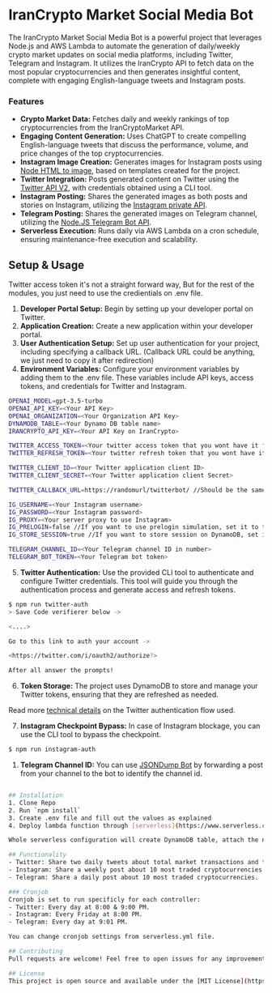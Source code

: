 # IranCrypto Market Social Media Bot

The IranCrypto Market Social Media Bot is a powerful project that leverages Node.js and AWS Lambda to automate the generation of daily/weekly crypto market updates on social media platforms, including Twitter, Telegram and Instagram. It utilizes the IranCrypto API to fetch data on the most popular cryptocurrencies and then generates insightful content, complete with engaging English-language tweets and Instagram posts.

### Features
* **Crypto Market Data:** Fetches daily and weekly rankings of top cryptocurrencies from the IranCryptoMarket API.
* **Engaging Content Generation:** Uses ChatGPT to create compelling English-language tweets that discuss the performance, volume, and price changes of the top cryptocurrencies.
* **Instagram Image Creation:** Generates images for Instagram posts using [Node HTML to image](https://www.npmjs.com/package/node-html-to-image), based on templates created for the project.
* **Twitter Integration:** Posts generated content on Twitter using the [Twitter API V2](https://www.npmjs.com/package/twitter-api-v2), with credentials obtained using a CLI tool.
* **Instagram Posting:** Shares the generated images as both posts and stories on Instagram, utilizing the [Instagram private API](https://www.npmjs.com/package/instagram-private-api).
* **Telegram Posting:** Shares the generated images on Telegram channel, utilizing the [Node.JS Telegram Bot API](https://www.npmjs.com/package/node-telegram-bot-api).
* **Serverless Execution:** Runs daily via AWS Lambda on a cron schedule, ensuring maintenance-free execution and scalability.

## Setup & Usage
Twitter access token it's not a straight forward way, But for the rest of the modules, you just need to use the credientials on .env file.

1. **Developer Portal Setup:** Begin by setting up your developer portal on Twitter.
2. **Application Creation:** Create a new application within your developer portal.
3. **User Authentication Setup:** Set up user authentication for your project, including specifying a callback URL. (Callback URL could be anything, we just need to copy it after redirection)
4. **Environment Variables:** Configure your environment variables by adding them to the .env file. These variables include API keys, access tokens, and credentials for Twitter and Instagram.

```sh
OPENAI_MODEL=gpt-3.5-turbo
OPENAI_API_KEY=<Your API Key>
OPENAI_ORGANIZATION=<Your Organization API Key>
DYNAMODB_TABLE=<Your Dynamo DB table name>
IRANCRYPTO_API_KEY=<Your API Key on IranCrypto>

TWITTER_ACCESS_TOKEN=<Your twitter access token that you wont have it first>
TWITTER_REFRESH_TOKEN=<Your twitter refresh token that you wont have it first>

TWITTER_CLIENT_ID=<Your Twitter application client ID>
TWITTER_CLIENT_SECRET=<Your Twitter application client Secret>

TWITTER_CALLBACK_URL=https://randomurl/twitterbot/ //Should be the same with your Twitter app config

IG_USERNAME=<Your Instagram username>
IG_PASSWORD=<Your Instagram password>
IG_PROXY=<Your server proxy to use Instagram>
IG_PRELOGIN=false //If you want to use prelogin simulation, set it to true
IG_STORE_SESSION=true //If you want to store session on DynamoDB, set it to true

TELEGRAM_CHANNEL_ID=<Your Telegram channel ID in number>
TELEGRAM_BOT_TOKEN=<Your Telegram bot token>
```

5. **Twitter Authentication:** Use the provided CLI tool to authenticate and configure Twitter credentials. This tool will guide you through the authentication process and generate access and refresh tokens.

```sh
$ npm run twitter-auth
> Save Code verifierer below ->

<....>

Go to this link to auth your account ->

<https://twitter.com/i/oauth2/authorize?>

After all answer the prompts!
```

6. **Token Storage:** The project uses DynamoDB to store and manage your Twitter tokens, ensuring that they are refreshed as needed.

Read more [technical details](https://github.com/PLhery/node-twitter-api-v2/blob/712ca82293c1b587638055537969dbec5a7bce40/doc/auth.md#user-wide-authentication-flow)  on the Twitter authentication flow used.

7. **Instagram Checkpoint Bypass:** In case of Instagram blockage, you can use the CLI tool to bypass the checkpoint.

```sh
$ npm run instagram-auth
```

1. **Telegram Channel ID:** You can use [JSONDump Bot](https://t.me/JsonDumpBot) by forwarding a post from your channel to the bot to identify the channel id.

```sh

## Installation
1. Clone Repo
2. Run `npm install`
3. Create .env file and fill out the values as explained
4. Deploy lambda function through [serverless](https://www.serverless.com/framework/docs/providers/aws/guide/deploying): `npm run deploy`

Whole serverless configuration will create DynamoDB table, attach the needed permissions and set the cronjob.

## Functionality
- Twitter: Share two daily tweets about total market transactions and top 3 cryptocurrencies.
- Instagram: Share a weekly post about 10 most traded cryptocurrencies.
- Telegram: Share a daily post about 10 most traded cryptocurrencies.

### Cronjob
Cronjob is set to run specificly for each controller:
- Twitter: Every day at 8:00 & 9:00 PM.
- Instagram: Every Friday at 8:00 PM.
- Telegram: Every day at 9:01 PM.

You can change cronjob settings from serverless.yml file.

## Contributing
Pull requests are welcome! Feel free to open issues for any improvements or bugs.

## License
This project is open source and available under the [MIT License](https://opensource.org/licenses/MIT).